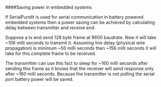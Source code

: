 ####Saving power in embedded systems

If SerialPundit is used for serial communication in battery powered embedded systems then a 
power saving can be achieved by calculating delay between transmitter and receive end.

Suppose a tx end send 128 byte frame at 9600 baudrate. Now it will take ~106 milli seconds to 
transmit it. Assuming line delay (physical wire propagation) is minimum ~50 milli seconds then 
~156 milli seconds it will take for this complete frame to be received.

The transmitter can use this fact to sleep for ~160 milli seconds after sending this frame as it 
knows that the receiver will send response only after ~160 milli seconds. Because the transmitter 
is not polling the serial port battery power will be saved.

